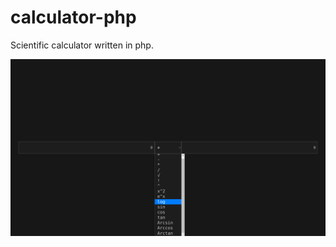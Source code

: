 # calculator-php
Scientific calculator written in php.

![ss](https://raw.githubusercontent.com/Aksh-Bansal-dev/calculator-php/main/screenshots/Screenshot%20from%202021-08-20%2012-55-47.png)
